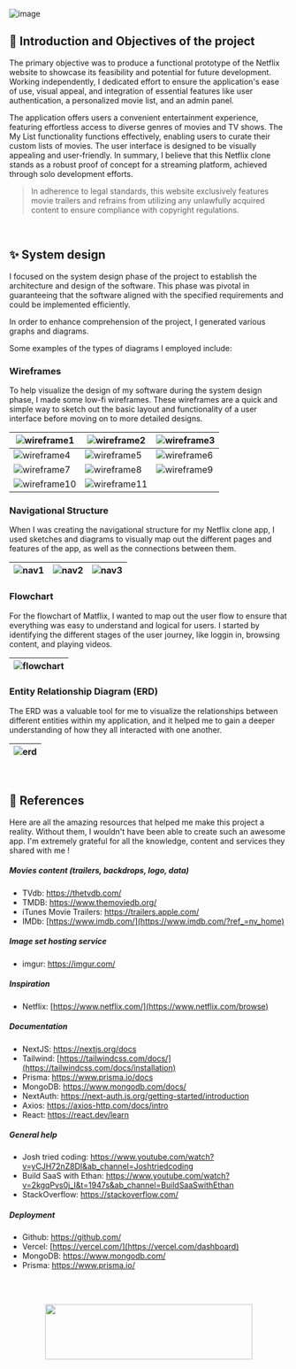 ![image](https://github.com/lorematteo/netflix-clone/assets/114443120/6afb56fa-3f51-4f36-8a32-1ae5a20ac3f1)

## 🎯 Introduction and Objectives of the project
The primary objective was to produce a functional prototype of the Netflix website to showcase its feasibility and potential for future development. Working independently, I dedicated effort to ensure the application's ease of use, visual appeal, and integration of essential features like user authentication, a personalized movie list, and an admin panel.

The application offers users a convenient entertainment experience, featuring effortless access to diverse genres of movies and TV shows. The My List functionality functions effectively, enabling users to curate their custom lists of movies. The user interface is designed to be visually appealing and user-friendly. In summary, I believe that this Netflix clone stands as a robust proof of concept for a streaming platform, achieved through solo development efforts.

> In adherence to legal standards, this website exclusively features movie trailers and refrains from utilizing any unlawfully acquired content to ensure compliance with copyright regulations.

<br>

## ✨ System design

I focused on the system design phase of the project to establish the architecture and design of the software. This phase was pivotal in guaranteeing that the software aligned with the specified requirements and could be implemented efficiently.

In order to enhance comprehension of the project, I generated various graphs and diagrams.

Some examples of the types of diagrams I employed include:

### Wireframes

To help visualize the design of my software during the system design phase, I made some low-fi wireframes. These wireframes are a quick and simple way to sketch out the basic layout and functionality of a user interface before moving on to more detailed designs.

| ![wireframe1](https://github.com/lorematteo/netflix-clone/assets/114443120/fa8a56c9-0d29-4a08-bd86-f28097e460ea) | ![wireframe2](https://github.com/lorematteo/netflix-clone/assets/114443120/018ad9d2-dd3c-4b69-b8ec-1f62ac65c981) | ![wireframe3](https://github.com/lorematteo/netflix-clone/assets/114443120/0bbca170-7bb6-46e6-acfc-5866b59725ea) |
|--|--|--|
| ![wireframe4](https://github.com/lorematteo/netflix-clone/assets/114443120/aa0fd329-f4f8-4f7b-906b-a8a3d1c9f228) | ![wireframe5](https://github.com/lorematteo/netflix-clone/assets/114443120/51abe2e4-a367-48af-ae4a-be8cfc436f22) | ![wireframe6](https://github.com/lorematteo/netflix-clone/assets/114443120/99ee0d98-70c0-4796-b4d2-50904ce080df) |
| ![wireframe7](https://github.com/lorematteo/netflix-clone/assets/114443120/765b1689-992a-4d36-bf2a-86c97583add5) | ![wireframe8](https://github.com/lorematteo/netflix-clone/assets/114443120/2df609f7-be56-4b83-9c95-ada37a561fba) | ![wireframe9](https://github.com/lorematteo/netflix-clone/assets/114443120/e866c581-8c6e-40fb-a4d0-0979f9187fb9) |
| ![wireframe10](https://github.com/lorematteo/netflix-clone/assets/114443120/65ca3f2f-cdec-403e-8117-0a6402fcc248) | ![wireframe11](https://github.com/lorematteo/netflix-clone/assets/114443120/ebb710a8-20bc-42e6-ba02-2bf0ecd12d68) |  |

### Navigational Structure

When I was creating the navigational structure for my Netflix clone app, I used sketches and diagrams to visually map out the different pages and features of the app, as well as the connections between them.

| ![nav1](https://github.com/lorematteo/netflix-clone/assets/114443120/e5cd7b99-a797-4204-aff9-b5505d3a18d1) | ![nav2](https://github.com/lorematteo/netflix-clone/assets/114443120/aba36e95-d62c-4b44-891e-e80b3ce8e540) | ![nav3](https://github.com/lorematteo/netflix-clone/assets/114443120/8d9caf14-4338-403b-a3da-371aff6215c6) |
|--|--|--|

### Flowchart

For the flowchart of Matflix, I wanted to map out the user flow to ensure that everything was easy to understand and logical for users. I started by identifying the different stages of the user journey, like loggin in, browsing content, and playing videos.

| ![flowchart](https://github.com/lorematteo/netflix-clone/assets/114443120/11d2af23-a8fc-420c-9480-505e682c5770) |
|--|

### Entity Relationship Diagram (ERD)

The ERD was a valuable tool for me to visualize the relationships between different entities within my application, and it helped me to gain a deeper understanding of how they all interacted with one another.

| ![erd](https://github.com/lorematteo/netflix-clone/assets/114443120/089119c5-dd38-48a7-a0be-ac7c3af25c88) |
|--|

<br>

## 📄 References

Here are all the amazing resources that helped me make this project a reality. Without them, I wouldn't have been able to create such an awesome app. I'm extremely grateful for all the knowledge, content and services they shared with me !

##### Movies content (trailers, backdrops, logo, data)

- TVdb: https://thetvdb.com/
- TMDB: https://www.themoviedb.org/
- iTunes Movie Trailers: https://trailers.apple.com/
- IMDb: [https://www.imdb.com/](https://www.imdb.com/?ref_=nv_home)

##### Image set hosting service

- imgur: https://imgur.com/

##### Inspiration

- Netflix: [https://www.netflix.com/](https://www.netflix.com/browse)

##### Documentation

- NextJS: https://nextjs.org/docs
- Tailwind: [https://tailwindcss.com/docs/](https://tailwindcss.com/docs/installation)
- Prisma: https://www.prisma.io/docs
- MongoDB: https://www.mongodb.com/docs/
- NextAuth: https://next-auth.js.org/getting-started/introduction
- Axios: https://axios-http.com/docs/intro
- React: https://react.dev/learn

##### General help

- Josh tried coding: https://www.youtube.com/watch?v=yCJH72nZ8DI&ab_channel=Joshtriedcoding
- Build SaaS with Ethan: https://www.youtube.com/watch?v=2kgqPvs0j_I&t=1947s&ab_channel=BuildSaaSwithEthan
- StackOverflow: https://stackoverflow.com/

##### Deployment

- Github: https://github.com/
- Vercel: [https://vercel.com/](https://vercel.com/dashboard)
- MongoDB: https://www.mongodb.com/
- Prisma: https://www.prisma.io/

<br>
<br>

<p align="center">
  <img width="375" height="100" src="https://github.com/lorematteo/netflix-clone/assets/114443120/49c72412-a94a-4f22-9a4a-82202d5a149e">
</p>
